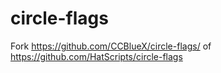 # circle-flags

Fork https://github.com/CCBlueX/circle-flags/ of https://github.com/HatScripts/circle-flags
